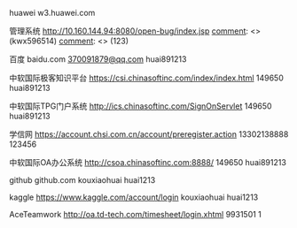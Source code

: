 huawei
w3.huawei.com

[comment]: <> (kwx596514)

[comment]: <> (huai1213~~)

管理系统
http://10.160.144.94:8080/open-bug/index.jsp
[comment]: <> (kwx596514)
[comment]: <> (123)

百度
baidu.com
370091879@qq.com
huai891213

中软国际极客知识平台
https://csi.chinasoftinc.com/index/index.html
149650
huai891213

中软国际TPG门户系统
http://ics.chinasoftinc.com/SignOnServlet
149650
huai891213

学信网
https://account.chsi.com.cn/account/preregister.action
13302138888
123456

中软国际OA办公系统
http://csoa.chinasoftinc.com:8888/
149650
huai891213

github
github.com
kouxiaohuai
huai1213

kaggle
https://www.kaggle.com/account/login
kouxiaohuai
huai1213

AceTeamwork
http://oa.td-tech.com/timesheet/login.xhtml
9931501
1
